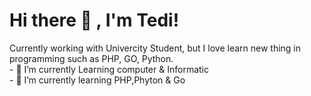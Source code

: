 # Hi there 👋 , I'm Tedi!
Currently working with Univercity Student, but I love learn new thing in programming such as PHP, GO, Python. </br>
    - 🔭 I’m currently Learning computer & Informatic  </br>
    - 🌱 I’m currently learning PHP,Phyton & Go </br>
